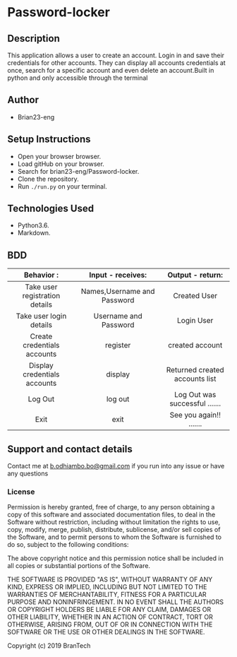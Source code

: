 # Password-locker

## Description

This application allows a user to create an account. Login in and save their credentials for other accounts. They can display all accounts credentials at once, search for a specific account and even delete an account.Built in python and only accessible through the terminal

## Author

* Brian23-eng

## Setup Instructions

- Open your browser browser.
- Load gitHub on your browser.
- Search for brian23-eng/Password-locker.
- Clone the repository.
- Run `./run.py` on your terminal.

## Technologies Used

- Python3.6.
- Markdown.

## BDD

|           Behavior :           |      Input - receives:      |        Output - return:        |
| :----------------------------: | :-------------------------: | :----------------------------: |
| Take user registration details | Names,Username and Password |          Created User          |
|    Take user login details     |    Username and Password    |           Login User           |
|  Create credentials accounts   |          register           |        created account         |
|  Display credentials accounts  |           display           | Returned created accounts list |
|            Log Out             |           log out           | Log Out was successful ....... |
|              Exit              |            exit             |    See you again!! .......     |

## Support and contact details

Contact me at b.odhiambo.bo@gmail.com if you run into any issue or have any questions

### License

Permission is hereby granted, free of charge, to any person obtaining a copy
of this software and associated documentation files, to deal
in the Software without restriction, including without limitation the rights
to use, copy, modify, merge, publish, distribute, sublicense, and/or sell
copies of the Software, and to permit persons to whom the Software is
furnished to do so, subject to the following conditions:

The above copyright notice and this permission notice shall be included in all
copies or substantial portions of the Software.

THE SOFTWARE IS PROVIDED "AS IS", WITHOUT WARRANTY OF ANY KIND, EXPRESS OR
IMPLIED, INCLUDING BUT NOT LIMITED TO THE WARRANTIES OF MERCHANTABILITY,
FITNESS FOR A PARTICULAR PURPOSE AND NONINFRINGEMENT. IN NO EVENT SHALL THE
AUTHORS OR COPYRIGHT HOLDERS BE LIABLE FOR ANY CLAIM, DAMAGES OR OTHER
LIABILITY, WHETHER IN AN ACTION OF CONTRACT, TORT OR OTHERWISE, ARISING FROM,
OUT OF OR IN CONNECTION WITH THE SOFTWARE OR THE USE OR OTHER DEALINGS IN THE
SOFTWARE.

Copyright (c) 2019 BranTech
